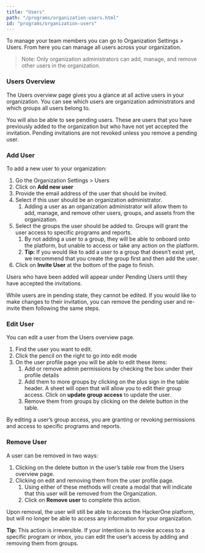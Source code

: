 ```yaml
---
title: "Users"
path: "/programs/organization-users.html"
id: "programs/organization-users"
---
```


To manage your team members you can go to Organization Settings > Users. From here you can manage all users across your organization.

>Note: Only organization administrators can add, manage, and remove other users in the organization.

### Users Overview

The Users overview page gives you a glance at all active users in your organization. You can see which users are organization administrators and which groups all users belong to.

You will also be able to see pending users. These are users that you have previously added to the organization but who have not yet accepted the invitation. Pending invitations are not revoked unless you remove a pending user.

### Add User

To add a new user to your organization:

1. Go the Organization Settings > Users
1. Click on **Add new user**
1. Provide the email address of the user that should be invited.
1. Select if this user should be an organization administrator.
    1. Adding a user as an organization administrator will allow them to add, manage, and remove other users, groups, and assets from the organization.
1. Select the groups the user should be added to. Groups will grant the user access to specific programs and reports.
    1. By not adding a user to a group, they will be able to onboard onto the platform, but unable to access or take any action on the platform.
    1. **Tip:** If you would like to add a user to a group that doesn’t exist yet, we recommend that you create the group first and then add the user.
1. Click on **Invite User** at the bottom of the page to finish.

Users who have been added will appear under Pending Users until they have accepted the invitations.

While users are in pending state, they cannot be edited. If you would like to make changes to their invitation, you can remove the pending user and re-invite them following the same steps.

### Edit  User

You can edit a user from the Users overview page.

1. Find the user you want to edit.
1. Click the pencil on the right to go into edit mode
1. On the user profile page you will be able to edit these items:
    1. Add or remove admin permissions by checking the box under their profile details
    1. Add them to more groups by clicking on the plus sign in the table header. A sheet will open that will allow you to edit their group access. Click on **update group access** to update the user.
    1. Remove them from groups by clicking on the delete button in the table.

By editing a user’s group access, you are granting or revoking permissions and access to specific programs and reports.

### Remove User

A user can be removed in two ways:

1. Clicking on the delete button in the user’s table row from the Users overview page.
1. Clicking on edit and removing them from the user profile page.
    1. Using either of these methods will create a modal that will indicate that this user will be removed from the Organization.
    1. Click on **Remove user** to complete this action.

Upon removal, the user will still be able to access the HackerOne platform, but will no longer be able to access any information for your organization.

**Tip:** This action is irreversible. If your intention is to revoke access to a specific program or inbox, you can edit the user’s access by adding and removing them from groups.
